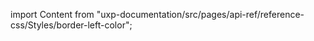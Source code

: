 
import Content from "uxp-documentation/src/pages/api-ref/reference-css/Styles/border-left-color";

<Content query="product=photoshop"/>

